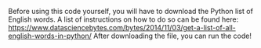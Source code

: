 
Before using this code yourself, you will have to download the Python list of English words. A list of instructions on how to do so can be found here: https://www.datasciencebytes.com/bytes/2014/11/03/get-a-list-of-all-english-words-in-python/
After downloading the file, you can run the code!
